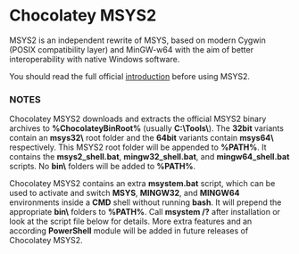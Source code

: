 Chocolatey MSYS2
================

MSYS2 is an independent rewrite of MSYS, based on modern Cygwin (POSIX compatibility layer) and MinGW-w64 with the aim of better interoperability with native Windows software.

You should read the full official [introduction](http://sourceforge.net/p/msys2/wiki/MSYS2%20introduction/) before using MSYS2.

### NOTES

Chocolatey MSYS2 downloads and extracts the official MSYS2 binary archives to **%ChocolateyBinRoot%** (usually **C:\\Tools\\**). The **32bit** variants contain an **msys32\\** root folder and the **64bit** variants contain **msys64\\** respectively. This MSYS2 root folder will be appended to **%PATH%**. It contains the **msys2_shell.bat**, **mingw32_shell.bat**, and **mingw64_shell.bat** scripts. No **bin\\** folders will be added to **%PATH%**.

Chocolatey MSYS2 contains an extra **msystem.bat** script, which can be used to activate and switch **MSYS**, **MINGW32**, and **MINGW64** environments inside a **CMD** shell without running **bash**. It will prepend the appropriate **bin\\** folders to **%PATH%**. Call **msystem /?** after installation or look at the script file below for details. More extra features and an according **PowerShell** module will be added in future releases of Chocolatey MSYS2.
